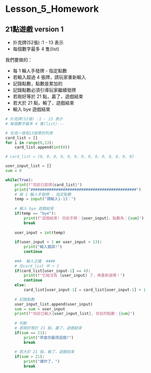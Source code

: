 # Lesson_5_Homework

## 21點遊戲 version 1

- 扑克牌(52張) :1 - 13 表示
- 每個數字最多 4 隻(list)

我們要做的：
- 每 1  輪人手發牌 - 指定點數
- 若輸入超過 4 張牌，請玩家重新輸入
- 記錄點數，點數是累加的
- 記錄點數必須引導玩家繼續發牌
- 若剛好等於 21 點，贏了，遊戲結束
- 若大於 21 點，輸了，遊戲結束
- 輸入 bye 遊戲結束

```python
# 扑克牌(52張) :1 - 13 表示
# 每個數字最多 4 隻(list)---

# 生成一個有13個零的列表
card_list = []
for i in range(0,13):
    card_list.append(int(0))

# card_list = [0, 0, 0, 0, 0, 0, 0, 0, 0, 0, 0, 0, 0, 0]

user_input_list = []
sum = 0

while(True):
    print(f"目前已取牌{card_list}")
    print("##############################################")
    # 每 1 輪人手發牌 - 指定點數
    temp = input("請輸入1-13：")
    
    # 輸入 bye 遊戲結束
    if(temp == "bye"):
        print(f"遊戲結束! 目前手牌：{user_input}，點數為：{sum}")
        break
    
    user_input = int(temp)
    
    if(user_input < 1 or user_input > 13):
        print("輸入錯誤!")
        continue
    
    ###  輸入正確  ####
    # 在card_list 中 + 1
    if(card_list[user_input-1] == 4):
        print(f"已經沒有 {user_input} 了，再重新選擇！")
        continue
    else:
        card_list[user_input-1] = card_list[user_input-1] + 1
    
    # 記錄點數
    user_input_list.append(user_input)
    sum = sum + user_input
    print(f"目前已輸入{user_input_list}, 目前的點數：{sum}")
    
    # 判斷
    # 若剛好等於 21 點，贏了，遊戲結束
    if(sum == 21):
        print("恭喜你贏得遊戲!")
        break
    
    # 若大於 21 點，輸了，遊戲結束
    if(sum > 21):
        print("爆炸了，")
        break
```
